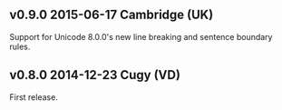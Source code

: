 v0.9.0 2015-06-17 Cambridge (UK)
--------------------------------

Support for Unicode 8.0.0's new line breaking and sentence boundary rules.


v0.8.0 2014-12-23 Cugy (VD)
---------------------------

First release.
